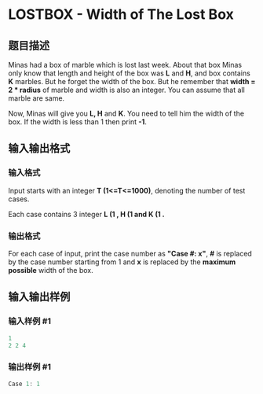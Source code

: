 # LOSTBOX - Width of The Lost Box

## 题目描述

Minas had a box of marble which is lost last week. About that box Minas only know that length and height of the box was **L** and **H**, and box contains **K** marbles. But he forget the width of the box. But he remember that **width = 2 \* radius** of marble and width is also an integer. You can assume that all marble are same.

Now, Minas will give you **L, H** and **K**. You need to tell him the width of the box. If the width is less than 1 then print **-1**.

## 输入输出格式

### 输入格式

Input starts with an integer **T (1<=T<=1000)**, denoting the number of test cases.

Each case contains 3 integer **L (1 , **H (1 and **K (1 .******

### 输出格式

For each case of input, print the case number as **"Case #: x"**, **\#** is replaced by the case number starting from 1 and **x** is replaced by the **maximum possible** width of the box.

## 输入输出样例

### 输入样例 #1

```cpp
1
2 2 4
```


### 输出样例 #1

```cpp
Case 1: 1
```


